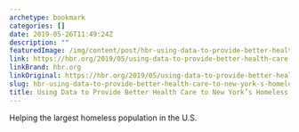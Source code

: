 ```yaml
---
archetype: bookmark
categories: []
date: 2019-05-26T11:49:24Z
description: ""
featuredImage: /img/content/post/hbr-using-data-to-provide-better-health-care-to-new-york-s-homeless.jpg
link: https://hbr.org/2019/05/using-data-to-provide-better-health-care-to-new-yorks-homeless
linkBrand: hbr.org
linkOriginal: https://hbr.org/2019/05/using-data-to-provide-better-health-care-to-new-yorks-homeless
slug: hbr-using-data-to-provide-better-health-care-to-new-york-s-homeless
title: Using Data to Provide Better Health Care to New York’s Homeless
---
```

Helping the largest homeless population in the U.S.